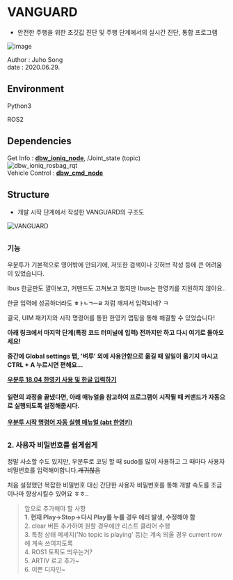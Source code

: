 #  VANGUARD

* 안전한 주행을 위한 초깃값 진단 및 주행 단계에서의 실시간 진단, 통합 프로그램 

![image](https://user-images.githubusercontent.com/59792475/85977239-2e2df780-ba17-11ea-978d-e3a861349755.png)

Author : Juho Song<br>
date : 2020.06.29.

## Environment
  Python3
  
  ROS2

## Dependencies

  Get Info : __[dbw_ioniq_node](https://github.com/shinkansan/ARTIV/tree/master/Comms/Ioniq/dbw_ioniq/dbw_ioniq_node)__, /Joint_state (topic) <br>
  ![dbw_ioniq_rosbag_rqt](https://user-images.githubusercontent.com/59792475/81559090-ca4d6200-93c9-11ea-8c90-9aa113fa7ce5.png) <br>
  Vehicle Control : __[dbw_cmd_node](https://github.com/shinkansan/ARTIV/tree/master/Comms/Ioniq/dbw_ioniq/dbw_cmd_node)__

## Structure

* 개발 시작 단계에서 작성한 VANGUARD의 구조도

![VANGUARD](https://user-images.githubusercontent.com/59792475/85997591-a5c64b80-ba44-11ea-8fa3-6a98d010f002.png)

  ##
  ### 기능   
  
  우분투가 기본적으로 영어밖에 안되기에, 저또한 검색이나 깃허브 작성 등에 큰 어려움이 있었습니다.
   
  Ibus 한글판도 깔아보고, 커맨드도 고쳐보고 했지만 Ibus는 한영키를 지원하지 않아요..
  
  한글 입력에 성공하더라도 __`ㅎㅏㄴㄱㅡㄹ`__ 처럼 깨져서 입력되네? ㅋ
  
  결국, UIM 패키지와 시작 명령어를 통한 한영키 맵핑을 통해 해결할 수 있었습니다!
  
  __아래 링크에서 마지막 단계(특정 코드 터미널에 입력) 전까지만 하고 다시 여기로 돌아오세요!__
  
  __중간에 Global settings 탭, '벼루' 외에 사용안함으로 옮길 때 일일이 옮기지 마시고 CTRL + A 누르시면 편해요...__
  
  __[우분투 18.04 한영키 사용 및 한글 입력하기](https://pangtrue.tistory.com/70)__
  
  #### 일련의 과정을 끝냈다면, 아래 매뉴얼을 참고하여 프로그램이 시작될 때 커맨드가 자동으로 실행되도록 설정해줍시다.
  
  __[우분투 시작 명령어 자동 실행 매뉴얼 (abt 한영키)](https://github.com/shinkansan/ARTIV/blob/master/Manual/Startup_Setting_Hangul.md)__
  
  ##
  ### 2. 사용자 비밀번호를 쉽게쉽게
  
   정말 사소할 수도 있지만, 우분투로 코딩 할 때 sudo를 많이 사용하고 그 때마다 사용자 비밀번호를 입력해야합니다.~~개귀찮음~~
   
  처음 설정했던 복잡한 비밀번호 대신 간단한 사용자 비밀번호를 통해 개발 속도를 조금이나마 향상시킬수 있어요 ㅎㅎ..


> 앞으로 추가해야 할 사항   
> **1. 현재 Play->Stop->다시 Play를 누를 경우 에러 발생, 수정해야 함**   
> 2. clear 버튼 추가하여 원할 경우에만 리스트 클리어 수행   
> 3. 특정 상태 메세지('No topic is playing' 등)는 계속 띄울 경우 current row에 계속 쓰여지도록   
> 4. ROS1 토픽도 띄우는거?   
> 5. ARTIV 로고 추가~   
> 6. 이쁜 디자인~   

